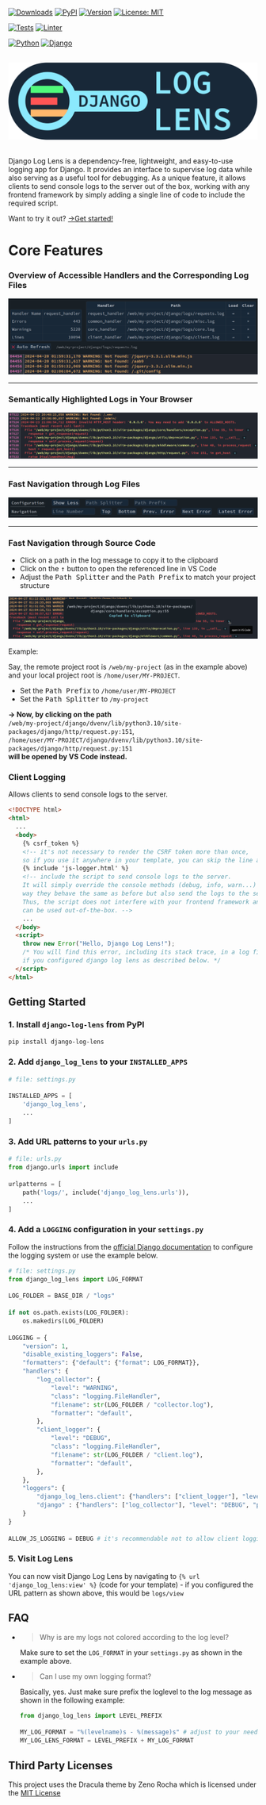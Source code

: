 [![Downloads](https://static.pepy.tech/badge/django-log-lens)](https://pypi.org/project/django-log-lens/)
[![PyPI](https://img.shields.io/badge/PyPI-django--log--lens-blue)](https://pypi.org/project/django-log-lens/)
[![Version](https://img.shields.io/badge/dynamic/json?url=https%3A%2F%2Fraw.githubusercontent.com%2Fmartinbroede%2Fdjango-log-lens%2Fmain%2FVERSION.json&query=version&label=Latest%20Version)](https://raw.githubusercontent.com/martinbroede/django-log-lens/main/VERSION.json)
[![License: MIT](https://img.shields.io/badge/License-MIT-blue.svg)](https://opensource.org/licenses/MIT)

[![Tests](https://github.com/martinbroede/django-log-lens/actions/workflows/tests.yaml/badge.svg?branch=main)](https://github.com/martinbroede/django-log-lens/actions/workflows/tests.yaml)
[![Linter](https://github.com/martinbroede/django-log-lens/actions/workflows/linter.yaml/badge.svg?branch=main)](https://github.com/martinbroede/django-log-lens/actions/workflows/linter.yaml)

[![Python](https://img.shields.io/badge/python-3.10%20%7C%203.11%20%7C%203.12%20%7C%203.13-blue)](https://github.com/martinbroede/django-log-lens/actions/workflows/tests.yaml)
[![Django](https://img.shields.io/badge/django-4.1%20%7C%204.2%20%7C%205.0%20%7C%205.1-blue)](https://github.com/martinbroede/django-log-lens/actions/workflows/tests.yaml)

<br/>
<img width="830px" src="https://raw.githubusercontent.com/martinbroede/django-log-lens/main/django_log_lens/static/django_log_lens/logo.svg">
<br/>
<br/>

Django Log Lens is a dependency-free, lightweight, and easy-to-use logging app for Django.
It provides an interface to supervise log data while also serving as a useful tool for debugging.
As a unique feature, it allows clients to send console logs to the server out of the box, working with any frontend framework by simply adding a single line of code to include the required script.

Want to try it out? [&rarr;Get started!](https://github.com/martinbroede/django-log-lens#getting-started)

# Core Features

### Overview of Accessible Handlers and the Corresponding Log Files

![Log Lens Handler Overview](https://raw.githubusercontent.com/martinbroede/django-log-lens/main/docs/demo.handlers.png)

---

### Semantically Highlighted Logs in Your Browser

![Log File Demo](https://raw.githubusercontent.com/martinbroede/django-log-lens/main/docs/demo.logs.png)

---

### Fast Navigation through Log Files

![Log File Navigation Demo](https://raw.githubusercontent.com/martinbroede/django-log-lens/main/docs/demo.navigation.png)

---

### Fast Navigation through Source Code

- Click on a path in the log message to copy it to the clipboard
- Click on the <kbd>&uarr;</kbd> button to open the referenced line in VS Code
- Adjust the <kbd>Path Splitter</kbd> and the <kbd>Path Prefix</kbd> to match your project structure

![Navigate through Source Code](https://raw.githubusercontent.com/martinbroede/django-log-lens/main/docs/demo.vscode.png)

Example:

Say, the remote project root is `/web/my-project` (as in the example above) and your local project root is `/home/user/MY-PROJECT`.

- Set the <kbd>Path Prefix</kbd> to `/home/user/MY-PROJECT`
- Set the <kbd>Path Splitter</kbd> to `/my-project`

**&rarr; Now, by clicking on the path**<br />
`/web/my-project/django/dvenv/lib/python3.10/site-packages/django/http/request.py:151`, <br />
`/home/user/MY-PROJECT/django/dvenv/lib/python3.10/site-packages/django/http/request.py:151` <br />
**will be opened by VS Code instead.**

### Client Logging

Allows clients to send console logs to the server.

```html
<!DOCTYPE html>
<html>
  ...
  <body>
    {% csrf_token %}
    <!-- it's not necessary to render the CSRF token more than once,
    so if you use it anywhere in your template, you can skip the line above -->
    {% include 'js-logger.html' %}
    <!-- include the script to send console logs to the server.
    It will simply override the console methods (debug, info, warn...) in a
    way they behave the same as before but also send the logs to the server.
    Thus, the script does not interfere with your frontend framework and
    can be used out-of-the-box. -->
    ...
  </body>
  <script>
    throw new Error("Hello, Django Log Lens!");
    /* You will find this error, including its stack trace, in a log file
    if you configured django log lens as described below. */
  </script>
</html>
```

## Getting Started

### 1. Install `django-log-lens` from PyPI

```
pip install django-log-lens
```

### 2. Add `django_log_lens` to your `INSTALLED_APPS`

```python
# file: settings.py

INSTALLED_APPS = [
    'django_log_lens',
    ...
]
```

### 3. Add URL patterns to your `urls.py`

```python
# file: urls.py
from django.urls import include

urlpatterns = [
    path('logs/', include('django_log_lens.urls')),
    ...
]
```

### 4. Add a `LOGGING` configuration in your `settings.py`

Follow the instructions from the [official Django documentation](https://docs.djangoproject.com/en/5.0/topics/logging/#configuring-logging) to configure the logging system or use the example below.

```python
# file: settings.py
from django_log_lens import LOG_FORMAT

LOG_FOLDER = BASE_DIR / "logs"

if not os.path.exists(LOG_FOLDER):
    os.makedirs(LOG_FOLDER)

LOGGING = {
    "version": 1,
    "disable_existing_loggers": False,
    "formatters": {"default": {"format": LOG_FORMAT}},
    "handlers": {
        "log_collector": {
            "level": "WARNING",
            "class": "logging.FileHandler",
            "filename": str(LOG_FOLDER / "collector.log"),
            "formatter": "default",
        },
        "client_logger": {
            "level": "DEBUG",
            "class": "logging.FileHandler",
            "filename": str(LOG_FOLDER / "client.log"),
            "formatter": "default",
        },
    },
    "loggers": {
        "django_log_lens.client": {"handlers": ["client_logger"], "level": "DEBUG", "propagate": True},
        "django" : {"handlers": ["log_collector"], "level": "DEBUG", "propagate": True},
    }
}

ALLOW_JS_LOGGING = DEBUG # it's recommendable not to allow client logging in production
```

### 5. Visit Log Lens

You can now visit Django Log Lens by navigating to `{% url 'django_log_lens:view' %}` (code for your template) -
 if you configured the URL pattern as shown above, this would be `logs/view`


## FAQ

- > Why is are my logs not colored according to the log level?

  Make sure to set the `LOG_FORMAT` in your `settings.py` as shown in the example above.
- > Can I use my own logging format?

  Basically, yes. Just make sure prefix the loglevel to the log message as shown in the following example:
  ```python
  from django_log_lens import LEVEL_PREFIX

  MY_LOG_FORMAT = "%(levelname)s - %(message)s" # adjust to your needs
  MY_LOG_LENS_FORMAT = LEVEL_PREFIX + MY_LOG_FORMAT
  ```

## Third Party Licenses

This project uses the Dracula theme by Zeno Rocha which is
licensed under the [MIT License](https://raw.githubusercontent.com/dracula/dracula-theme/main/LICENSE)
